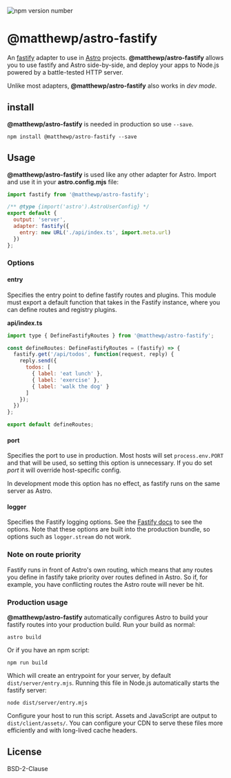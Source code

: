 ![npm version number](https://img.shields.io/npm/v/@matthewp/astro-fastify)

# @matthewp/astro-fastify

An [fastify](https://www.fastify.io/) adapter to use in [Astro](https://astro.build/) projects. __@matthewp/astro-fastify__ allows you to use fastify and Astro side-by-side, and deploy your apps to Node.js powered by a battle-tested HTTP server.

Unlike most adapters, __@matthewp/astro-fastify__ also works in *dev mode*.

## install

__@matthewp/astro-fastify__ is needed in production so use `--save`.

```shell
npm install @matthewp/astro-fastify --save
```

## Usage

__@matthewp/astro-fastify__ is used like any other adapter for Astro. Import and use it in your __astro.config.mjs__ file:

```js
import fastify from '@matthewp/astro-fastify';

/** @type {import('astro').AstroUserConfig} */
export default {
  output: 'server',
  adapter: fastify({
    entry: new URL('./api/index.ts', import.meta.url)
  })
};
```

### Options

#### entry

Specifies the entry point to define fastify routes and plugins. This module must export a default function that takes in the Fastify instance, where you can define routes and registry plugins.

__api/index.ts__

```js
import type { DefineFastifyRoutes } from '@matthewp/astro-fastify';

const defineRoutes: DefineFastifyRoutes = (fastify) => {
  fastify.get('/api/todos', function(request, reply) {
    reply.send({
      todos: [
        { label: 'eat lunch' },
        { label: 'exercise' },
        { label: 'walk the dog' }
      ]
    });
  })
};

export default defineRoutes;
```

#### port

Specifies the port to use in production. Most hosts will set `process.env.PORT` and that will be used, so setting this option is unnecessary. If you do set *port* it will override host-specific config.

In development mode this option has no effect, as fastify runs on the same server as Astro.

#### logger

Specifies the Fastify logging options. See the [Fastify docs](https://www.fastify.io/docs/latest/Reference/Logging/) to see the options. Note that these options are built into the production bundle, so options such as `logger.stream` do not work.

### Note on route priority

Fastify runs in front of Astro's own routing, which means that any routes you define in fastify take priority over routes defined in Astro. So if, for example, you have conflicting routes the Astro route will never be hit.

### Production usage

__@matthewp/astro-fastify__ automatically configures Astro to build your fastify routes into your production build. Run your build as normal:

```shell
astro build
```

Or if you have an npm script:

```shell
npm run build
```

Which will create an entrypoint for your server, by default `dist/server/entry.mjs`. Running this file in Node.js automatically starts the fastify server:

```shell
node dist/server/entry.mjs
```

Configure your host to run this script. Assets and JavaScript are output to `dist/client/assets/`. You can configure your CDN to serve these files more efficiently and with long-lived cache headers.

## License

BSD-2-Clause
